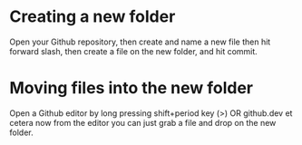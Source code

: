 # Creating a new folder
Open your Github repository, then create and name a new file then hit forward slash, then create a file on the new folder, and hit commit.

# Moving files into the new folder
Open a Github editor by long pressing shift+period key (>) OR github.dev et cetera
now from the editor you can just grab a file and drop on the new folder.